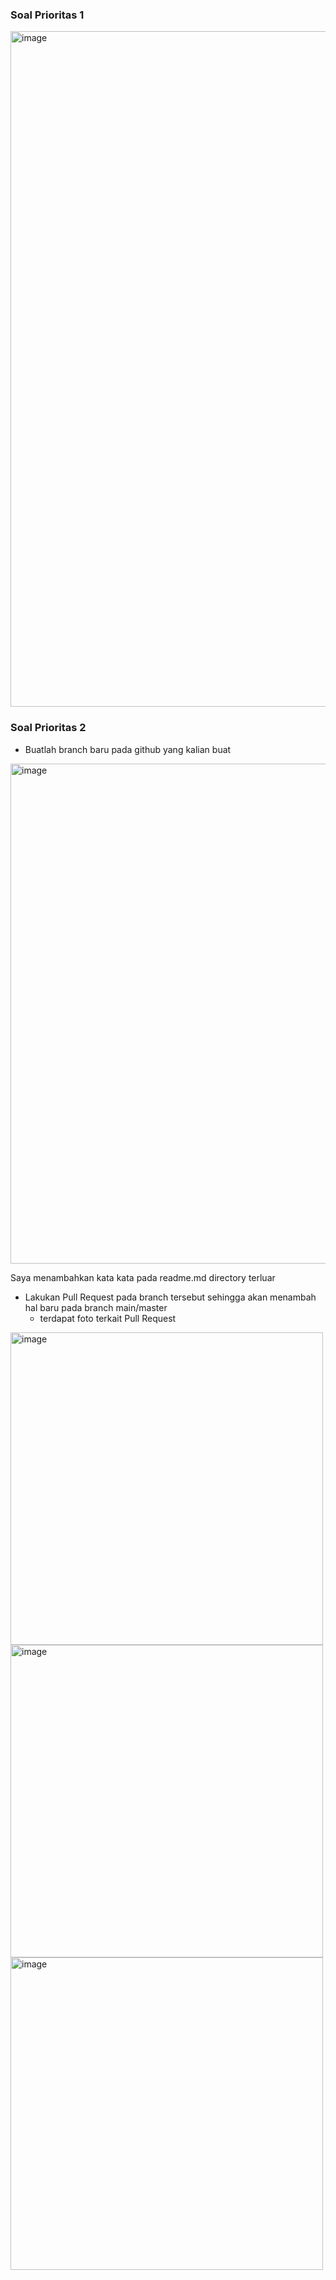 ### Soal Prioritas 1
<img width="1081" alt="image" src="https://user-images.githubusercontent.com/70261732/221183684-1137f0d7-b2fc-4231-bd8d-c3e22d2096fd.png">  

### Soal Prioritas 2
- Buatlah branch baru pada github yang kalian buat
<img width="800" alt="image" src="https://user-images.githubusercontent.com/70261732/221196553-2fa392b1-0853-4f39-915f-3c7387b97f55.png">

Saya menambahkan kata kata pada readme.md directory terluar

- Lakukan Pull Request pada branch tersebut sehingga akan menambah hal baru pada branch main/master
    - terdapat foto terkait Pull Request
<img width="500" alt="image" src="https://user-images.githubusercontent.com/70261732/221198858-1f638d87-cd72-4d4a-8b77-9e6673957893.png">
<img width="500" alt="image" src="https://user-images.githubusercontent.com/70261732/221198593-898ba9e2-68dc-4b18-b003-5eeff58fd708.png">
<img width="500" alt="image" src="https://user-images.githubusercontent.com/70261732/221199011-ebd45884-638e-46fb-af9f-a802c229b34c.png">
